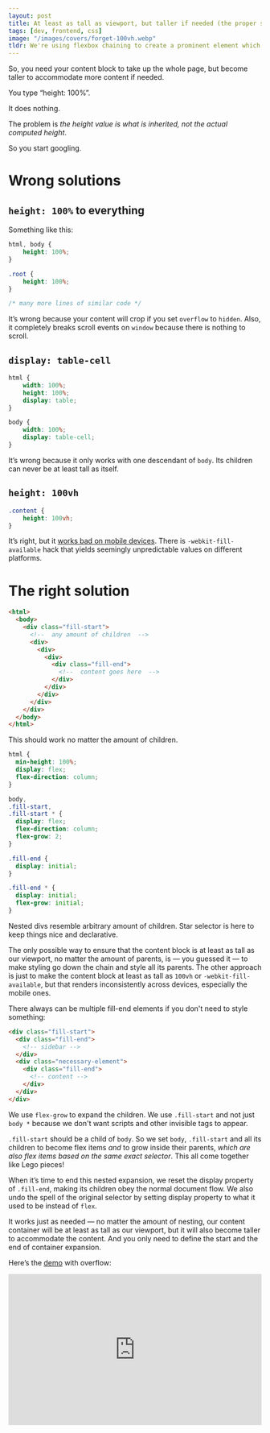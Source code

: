 ```yaml
---
layout: post
title: At least as tall as viewport, but taller if needed (the proper solution)
tags: [dev, frontend, css]
image: "/images/covers/forget-100vh.webp"
tldr: We're using flexbox chaining to create a prominent element which'll occupy all the free space available while still leaving space to its neighbors.
---
```


So, you need your content block to take up the whole page, but become taller to accommodate more content if needed.

You type “height: 100%”.

It does nothing.

The problem is _the height value is what is inherited, not the actual computed height_.

So you start googling.

# Wrong solutions

## `height: 100%` to everything

Something like this:

```CSS
html, body {
    height: 100%;
}

.root {
    height: 100%;
}

/* many more lines of similar code */
```

It’s wrong because your content will crop if you set `overflow` to `hidden`. Also, it completely breaks scroll events on `window` because there is nothing to scroll.

## `display: table-cell`

```CSS
html {
    width: 100%;
    height: 100%;
    display: table;
}

body {
    width: 100%;
    display: table-cell;
}
```

It’s wrong because it only works with one descendant of `body`. Its children can never be at least tall as itself.

## `height: 100vh`

```CSS
.content {
    height: 100vh;
}
```

It’s right, but it [works bad on mobile devices](https://blog.opendigerati.com/the-eccentric-ways-of-ios-safari-with-the-keyboard-b5aa3f34228d). There is `-webkit-fill-available` hack that yields seemingly unpredictable values on different platforms.

# The right solution

```HTML
<html>
  <body>
    <div class="fill-start">
      <!--  any amount of children  -->
      <div>
        <div>
          <div>
            <div class="fill-end">
              <!--  content goes here  -->
            </div>
          </div>
        </div>
      </div>
    </div>
  </body>
</html>
```

This should work no matter the amount of children.

```CSS
html {
  min-height: 100%;
  display: flex;
  flex-direction: column;
}

body,
.fill-start,
.fill-start * {
  display: flex;
  flex-direction: column;
  flex-grow: 2;
}

.fill-end {
  display: initial;
}

.fill-end * {
  display: initial;
  flex-grow: initial;
}
```

Nested divs resemble arbitrary amount of children. Star selector is here to keep things nice and declarative.

The only possible way to ensure that the content block is at least as tall as our viewport, no matter the amount of parents, is — you guessed it — to make styling go down the chain and style all its parents. The other approach is just to make the content block at least as tall as `100vh` or `-webkit-fill-available`, but that renders inconsistently across devices, especially the mobile ones.

There always can be multiple fill-end elements if you don't need to style something:

```HTML
<div class="fill-start">
  <div class="fill-end">
    <!-- sidebar -->
  </div>
  <div class="necessary-element">
    <div class="fill-end">
      <!-- content -->
    </div>
  </div>
</div>
```

We use `flex-grow` to expand the children. We use `.fill-start` and not just `body *` because we don't want scripts and other invisible tags to appear.

`.fill-start` should be a child of `body`. So we set `body`, `.fill-start` and all its children to become flex items _and_ to grow inside their parents, _which are also flex items based on the same exact selector_. This all come together like Lego pieces!

When it’s time to end this nested expansion, we reset the display property of `.fill-end`, making its children obey the normal document flow. We also undo the spell of the original selector by setting display property to what it used to be instead of `flex`.

It works just as needed — no matter the amount of nesting, our content container will be at least as tall as our viewport, but it will also become taller to accommodate the content. And you only need to define the start and the end of container expansion.

Here’s the [demo](https://codepen.io/uyouthe/pen/OJXaKyW) with overflow:

<iframe height="300" style="width: 100%;" scrolling="no" title="You don't need buggy 100vh" src="https://codepen.io/uyouthe/embed/preview/OJXaKyW?default-tab=html%2Cresult&editable=true&theme-id=light" frameborder="no" loading="lazy" allowtransparency="true" allowfullscreen="true">
  See the Pen <a href="https://codepen.io/uyouthe/pen/OJXaKyW">
  You don't need buggy 100vh</a> by Miloslav Voloskov (<a href="https://codepen.io/uyouthe">@uyouthe</a>)
  on <a href="https://codepen.io">CodePen</a>.
</iframe>
